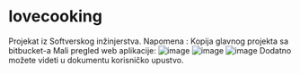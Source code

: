 # lovecooking
Projekat iz Softverskog inžinjerstva. Napomena : Kopija glavnog projekta sa bitbucket-a
Mali pregled web aplikacije:
![image](https://user-images.githubusercontent.com/95092479/187232809-21d34562-3e7e-4b89-9b6a-4a03cdf36765.png)
![image](https://user-images.githubusercontent.com/95092479/187232883-9ad64fa5-0835-404c-a594-87d8c9bddc09.png)
![image](https://user-images.githubusercontent.com/95092479/187232978-faa09438-cf61-464a-9c63-e965d8173df0.png)
Dodatno možete videti u dokumentu korisničko upustvo.
